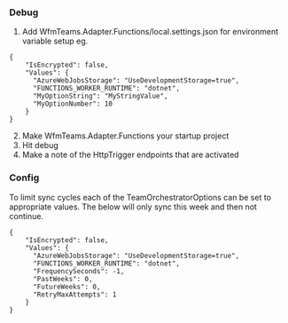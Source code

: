 ﻿### Debug
1. Add WfmTeams.Adapter.Functions/local.settings.json for environment variable setup eg.
```
{
    "IsEncrypted": false,
    "Values": {
      "AzureWebJobsStorage": "UseDevelopmentStorage=true",
      "FUNCTIONS_WORKER_RUNTIME": "dotnet",
      "MyOptionString": "MyStringValue",
      "MyOptionNumber": 10
    }
}
```
2. Make WfmTeams.Adapter.Functions your startup project
3. Hit debug
4. Make a note of the HttpTrigger endpoints that are activated

### Config

To limit sync cycles each of the TeamOrchestratorOptions can be set to appropriate values. The below will only sync this week and then not continue.
```
{
    "IsEncrypted": false,
    "Values": {
      "AzureWebJobsStorage": "UseDevelopmentStorage=true",
      "FUNCTIONS_WORKER_RUNTIME": "dotnet",
      "FrequencySeconds": -1,
      "PastWeeks": 0,
      "FutureWeeks": 0,
      "RetryMaxAttempts": 1
    }
}
```